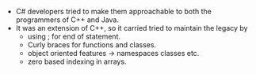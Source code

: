 - C# developers tried to make them approachable to both the programmers of C++ and Java.
- It was an extension of C++, so it carried tried to maintain the legacy by
	- using ; for end of statement.
	- Curly braces for functions and classes.
	- object oriented features -> namespaces classes etc.
	- zero based indexing in arrays.
